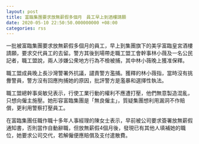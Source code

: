 ```yaml
---
layout: post
title: 富臨集團要求放無薪假多個月　員工早上到酒樓請願
date: 2020-05-10 22:50:50.000000000 +08:00
categories: rss
---
```


一批被富臨集團要求放無薪假多個月的員工，早上到集團旗下的美孚富臨皇宮酒樓請願，要求交代員工的去留。警方其後到場帶走職工盟工會幹事林小薇及一名公民記者，職工盟說，兩人涉嫌公衆地方行為不檢被捕，其中林小薇晚上獲准保釋。

職工盟成員晚上長沙灣警署外抗議，譴責警方濫捕。獲釋的林小薇指，當時沒有挑釁警員，警方沒有回應拘捕她的原因，批評警方是濫暴和選擇性執法。

職工盟總幹事吳敏兒表示，行使工業行動的權利不應遭打壓，他們無意製造混亂，只想向僱主施壓。她形容富臨集團是「無良僱主」，質疑集團想利用漏洞不作賠償，更利用警察打壓員工。

在富臨集團任職作職十多年人事經理的陳女士表示，早前被公司要求簽署放無薪假通知書，否則當作自動辭職，但放無薪假4個月後，發現已有其他人填補她的職位，她要求公司交代，若解僱便應賠償及支付遣散費。
